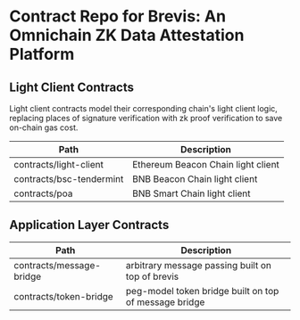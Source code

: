 # Contract Repo for Brevis: An Omnichain ZK Data Attestation Platform

## Light Client Contracts

Light client contracts model their corresponding chain's light client logic, replacing places of signature verification with zk proof verification to save on-chain gas cost.

| Path                     | Description                        |
| ------------------------ | ---------------------------------- |
| contracts/light-client   | Ethereum Beacon Chain light client |
| contracts/bsc-tendermint | BNB Beacon Chain light client      |
| contracts/poa            | BNB Smart Chain light client       |

## Application Layer Contracts

| Path                     | Description                                           |
| ------------------------ | ----------------------------------------------------- |
| contracts/message-bridge | arbitrary message passing built on top of brevis    |
| contracts/token-bridge   | peg-model token bridge built on top of message bridge |
